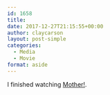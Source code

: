 ```yaml
---
id: 1658
title: 
date: 2017-12-27T21:15:55+00:00
author: claycarson
layout: post-simple
categories: 
  - Media
  - Movie
format: aside
---
```

I finished watching [Mother!](http://m.imdb.com/title/tt5109784/?ref=m_nv_sr_1).